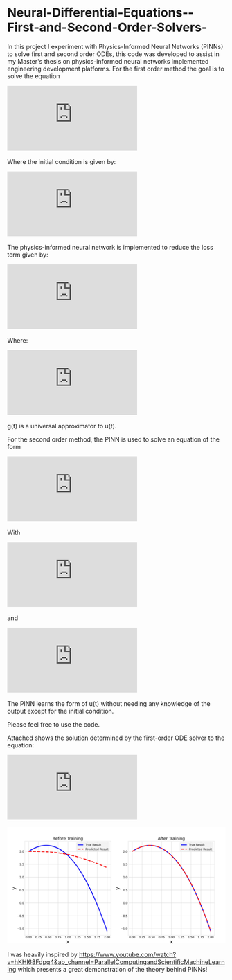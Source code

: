 # Neural-Differential-Equations--First-and-Second-Order-Solvers-
In this project I experiment with Physics-Informed Neural Networks (PINNs) to solve first and second order ODEs, this code was developed to assist in my Master's thesis on physics-informed neural networks implemented engineering development platforms.
For the first order method the goal is to solve the equation


![equation](https://latex.codecogs.com/gif.latex?u%27%20%3D%20f%28u%2Ct%29)


Where the initial condition is given by:


![equation](https://latex.codecogs.com/gif.latex?u%280%29%20%3D%20u_%7B0%7D)


The physics-informed neural network is implemented to reduce the loss term given by:


![equation](https://latex.codecogs.com/gif.latex?L%28%5Clambda%29%20%3D%20%5Csum_%7Bi%7D%5CBig%28%5Cfrac%7Bdg%28t_%7Bi%7D%29%7D%7Bdt%7D-f%28g%28t_%7Bi%7D%29%2Ct_%7Bi%7D%29%5CBig%29%5E%7B2%7D)


Where:


![equation](https://latex.codecogs.com/gif.latex?g%28t%29%20%3D%20u_%7B0%7D%20&plus;%20tNN%28t%29)


g(t) is a universal approximator to u(t).

For the second order method, the PINN is used to solve an equation of the form

![equation](https://latex.codecogs.com/gif.latex?u%27%27%28y%29%20%3D%20f%28y%29)

With


![equation](https://latex.codecogs.com/gif.latex?u%27%280%29%20%3D%20u%27_%7B0%7D)

and


![equation](https://latex.codecogs.com/gif.latex?u%280%29%20%3D%20u_%7B0%7D)


The PINN learns the form of u(t) without needing any knowledge of the output except for the initial condition.

Please feel free to use the code.

Attached shows the solution determined by the first-order ODE solver to the equation:

![equation](https://latex.codecogs.com/gif.latex?u%27%28t%29%20%3D%20-%5Csin%7B%28t%7D%29&plus;t)

![image](/FirstOrderPINNExample.jpg)

I was heavily inspired by https://www.youtube.com/watch?v=hKHl68Fdpq4&ab_channel=ParallelComputingandScientificMachineLearning which presents a great demonstration of the theory behind PINNs!
